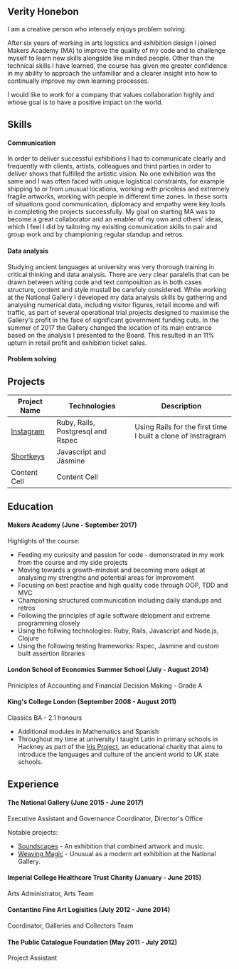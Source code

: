 ## Verity Honebon

I am a creative person who intensely enjoys problem solving.

After six years of working in arts logistics and exhibition design I joined Makers Academy (MA) to improve the quality of my code and to challenge myself to learn new skills alongside like minded people.  Other than the technical skills I have learned, the course has given me greater confidence in my ability to approach the unfamiliar and a clearer insight into how to continually improve my own learning processes.

I would like to work for a company that values collaboration highly and whose goal is to have a positive impact on the world.

## Skills

#### Communication

In order to deliver successful exhibitions I had to communicate clearly and frequently with clients, artists, colleagues and third parties in order to deliver shows that fulfilled the artistic vision.  No one exhibition was the same and I was often faced with unique logistical constraints, for example shipping to or from unusual locations, working with priceless and extremely fragile artworks, working with people in different time zones.  In these sorts of situations good communication, diplomacy and empathy were key tools in completing the projects successfully.  My goal on starting MA was to become a great collaborator and an enabler of my own and others' ideas, which I feel I did by tailoring my exisiting comunication skills to pair and group work and by championing regular standup and retros.


#### Data analysis

Studying ancient languages at university was very thorough training in critical thinking and data analysis.  There are very clear paralells that can be drawn between witing code and text composition as in both cases structure, content and style mustall be carefuly considered.  While working at the National Gallery I developed my data analysis skills by gathering and analysing numerical data, including visitor figures, retail income and wifi traffic, as part of several operational trial projects designed to maximise the Gallery's profit in the face of significant government funding cuts.  In the summer of 2017 the Gallery changed the location of its main entrance based on the analysis I presented to the Board.  This resulted in an 11% upturn in retail profit and exhibition ticket sales.  

#### Problem solving

## Projects

| Project Name  | Technologies          | Description  |
| ------------- | ----------------------|--------------|
| [Instagram](https://github.com/vhonebon1/instagram-challenge)     | Ruby, Rails, Postgresql and Rspec | Using Rails for the first time I built a clone of Instragram            |
| [Shortkeys](https://github.com/vhonebon1/shortkeys)              | Javascript and Jasmine                      |              | I built this after 4 days into learning Javascript to build my skills in the language |
| Content Cell  | Content Cell          |              |  

## Education

#### Makers Academy (June - September 2017)

Highlights of the course:

- Feeding my curiosity and passion for code - demonstrated in my work from the course and my side projects
- Moving towards a growth-mindset and becoming more adept at analysing my strengths and potential areas for improvement
- Focusing on best practise and high quality code through OOP, TDD and MVC
- Championing structured communication including daily standups and retros
- Following the principles of agile software delopment and extreme programming closely
- Using the follwing technologies: Ruby, Rails, Javascript and Node.js, Clojure
- Using the following testing frameworks: Rspec, Jasmine and custom built assertion libraries

#### London School of Economics Summer School (July - August 2014)
Priniciples of Accounting and Financial Decision Making - Grade A

#### King's College London (September 2008 - August 2011)
Classics BA - 2.1 honours

- Additional modules in Mathematics and Spanish
- Throughout my time at university I taught Latin in primary schools in Hackney as part of the [Iris Project](http://irisproject.org.uk), an educational charity that aims to introduce the languages and culture of the ancient world to UK state schools.

## Experience

#### The National Gallery (June 2015 - June 2017)    
Executive Assistant and Governance Coordinator, Director's Office

Notable projects:
* [Soundscapes](https://www.nationalgallery.org.uk/whats-on/soundscapes) - An exhibition that combined artwork and music.
* [Weaving Magic](https://www.nationalgallery.org.uk/whats-on/exhibitions/chris-ofili-weaving-magic) - Unusual as a modern art exhibition at the National Gallery. 

#### Imperial College Healthcare Trust Charity (January - June 2015)   
Arts Administrator, Arts Team

#### Contantine Fine Art Logisitics (July 2012 - June 2014)
Coordinator, Galleries and Collectors Team

#### The Public Catalogue Foundation (May 2011 - July 2012)
Project Assistant



